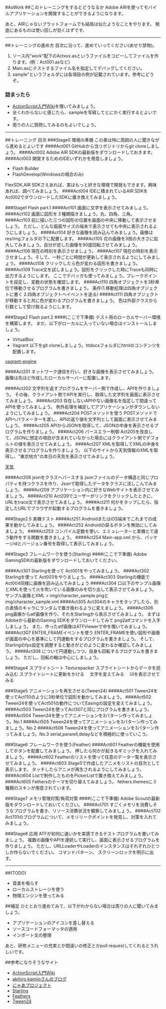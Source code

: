 #AsWork
##このトレーニングをするとどうなるか
Adobe AIRを使ってモバイルアプリケーションを開発することができるようになります。

あと、AIRじゃないプラットフォームでも結局は似たようなことをやります。
根底にあるものは使い回しが効くはずです。
- - -
##トレーニングの進め方
目次に沿って、進めていってください(あせり禁物)。

1. ソース内"work"配下のActxxx.asというファイルをコピーしてファイルを作ります。(例：Act001.asなど)
2. Main.asにテストするファイル名を指定してデバッグしてください。
3. sample"というフォルダには各項目の例が記載されています。参考にどうぞ。

### 詰まったら
* [ActionScript入門Wiki](http://www40.atwiki.jp/spellbound/)を覗いてみましょう。
* 全くわからないと感じたら、sampleを写経してとにかく実行するとよいです。
* 周りの人に質問してみるのもよいでしょう。

- - -

##トレーニング 目次
###Stage0 環境の準備
この章は特に周囲の人に聞きながら進めるとよいです
####Act001 GitHubから当リポジトリからgit cloneしましょう。
####Act002 Adobe AIR SDKの最新版をダウンロードしておきます。
####Act003 開発するためのIDEいずれかを用意しましょう。
* Flash Builder
* FlashDevelop(Windowsの場合のみ)

FlexSDK,AIR SDKさえあれば、実はもっと好きな環境で開発もできます。興味あれば、調べてみましょう。
####Act004 IDEに積まれているAIR SDKをAct002でダウンロードしたSDKに置き換えてみましょう。

###Stage1 Flash part.1
####Act101 画面に文字を表示させてみましょう。
####Act102 画面に図形を３種類描きましょう。丸、四角、三角。
####Act103 前に描いた三つの図形の位置を画面の中央に移動して表示させましょう。
ただし、どんな画面サイズの端末で表示させても中央に表示されるようにしましょう。
####Act104 好きな画像を読み込んでみましょう。画像はres/imgフォルダの下に配置します。
####Act105 花の画像を3倍の大きさに拡大してみましょう。自分が足した画像を90度回転させてみましょう。
####Act106 現在の時刻を表示させましょう。
####Act107 現在の時刻を表示させましょう。そして、一秒ごとに時間が更新して表示されるようにしてみましょう。
####Act108 クリックしたら色が変わる図形を書きましょう。
####Act109 Trace文を試しましょう。図形をクリックした時にTraceも同時に出力するようにします。
ここでデバッガも使ってみましょう。ブレークポイントを設定し、変数の状態を確認します。
####Act110 四角オブジェクトを3秒単位で移動させるプログラムを書きましょう。
条件(1.移動処理は四角オブジェクトに書く 2.四角オブジェクトへイベントを送る)
####Act111 四角オブジェクトが移動すると共に色が変わるプログラムを書きましょう。
色は外部クラスから引数として受け取るようにします。

###Stage2 Flash part.2
####(ここで下準備)
テスト用のローカルサーバー環境を構築します。
まだ、以下がローカルに入っていない場合はインストールしましょう。
* VirtualBox
* Vagrant
以下をgit cloneしましょう。htdocsフォルダにhtmlのコンテンツを配置します。

[vagrant-engine](https://github.com/niji-ohnami/vagrant-engine.git)

####Act201 ネットワーク通信を行い、好きな画像を表示させてみましょう。
画像は先ほど作成したローカルサーバーに配置します。

####Act202 文字列を返すプログラムをサーバー側で作成し、APIを作りましょう。
その後、クライアント側でAPIを実行し、取得した文字列を画面に表示させてみましょう。
####Act203 存在しないAPIやない画像名を指定して間違ってAPIを使ってみましょう。
例外処理を補足してアプリケーションがダウンしないようにしてみましょう。
####Act204 POSTメソッドを使う
POSTメソッドでAPIへパラメーターを渡し、APIの返り値を文字列として画面に表示させてみましょう。
####Act205 APIからJSONを取得して、JSONの中身を表示させるプログラムを作りましょう。
####Act206 パースエラー制御
Act205を改良して、JSONに想定の項目が含まれていなかった場合にはクライアント側でデフォルトの値を表示させてみましょう。
####Act207 XMLを取得してXMLの中身を表示させるプログラムを作りましょう。
以下のサイトから天気情報のXMLを取得し、"東京地方"の本日の天気を表示させてみましょう。

[天気](http://www.drk7.jp/weather/)

####Act208 jsonをクラスへパースする
jsonファイルのデータ構造と同じプロパティを持つクラスを作り、Jsonで取得したデータをクラスに流しこんでみましょう。
####Act209 アプリケーション内に好きなWebサイトを表示させてみましょう。
####Act210 Act209でユーザーがリンクをクリックしたときに、URLをtrace文で表示させてみましょう。
####Act211 何かをタップしたら、指定したURLでブラウザが起動するプログラムを書きましょう。

###Stage2.5 実機テスト
####Act251 AndroidまたはiOS端末でこれまでの成果を動かしてみましょう。
####Act252 Androidの戻るボタンを無効にしてみましょう。
####Act253 コンパイル定数を使い、エミュレーターと実機とで違う動作をする関数を書きましょう。
####Act254 Main-app.xml から、パッケージidとバージョン番号を取得して表示してみましょう。

###Stage3 フレームワークを使う(Starling)
####(ここで下準備)
Adobe GamingSDKの最新版をダウンロードしておいてください。

####Act301 Starlingを使って Act001をやってみましょう。
####Act302 Starlingを使って Act003をやりましょう。
####Act303 Starlingの機能でAct004同様に画像を読み込んでみましょう
####Act304 口以下のサンプル画像とXMLを使って火を吹いている画像のみを切り出して表示させてみましょう。
サンプル画像とXML > img/character_sample.pngとimg/character_sample.xml
####Act305 Act304のキャラをタップしたら、別の表情のキャラにランダムで置き換わるように変えましょう。
####Act306 png画像からatf画像を作り、それをStarlingから表示させてみましょう。
まずはAdobeから最新のGaming SDKをダウンロードしてみて png2atfコマンドを入手しましょう。
また、作ったatf画像はATFViewerで中を覗いてみましょう。
####Act307 ENTER_FRAMEイベントを使う
ENTER_FRAMEを使い図形や画像が画面の中心を基準にして円運動をするプログラムを書きましょう。
そして、Starlingのfps設定を調整すると動きがどのように変わるか確認してみましょう。
####Act308 について円運動しつつ、自身も回転するプログラムを書きましょう。
ただし、回転の軸は中心にしましょう。

###Stage4 スプライトシート
Texturepacker
スプライトシートからデータを読み込む
スプライトシートに更新をかける
　文字を変えてみる
　UIを表示させてみる

###Stage5 アニメーションを再生させる(Tween24)
####Act501 Tween24を使ってAct110のように3秒単位で図形を動かしてみましょう。
####Act502 Tween24を使ってAct501の動作についてEasingの設定を変えてみましょう。
####Act503 Tween24を使ってAct307と同じプログラムを書きましょう。
####Act504 Tween24を使ってアニメーションを3パターン作ってみましょう。No.1
####Act505 Tween24を使ってアニメーションを3パターン作ってみましょう。No.2
####Act506 Tween24を使ってアニメーションを3パターン作ってみましょう。No.3
serial,pararell,delayなどを積極的に使っていこう。

###Stage6 フレームワークを使う(Feather)
####Act601 Featherの機能を使用してボタンを配置してみましょう。
押したら何かが起きるギミックを入れてみましょう。
####Act602 Featherのリストを使って任意のデータ一覧を表示させてみましょう。
####Act603 Stage5で作成したアニメをリストの目次として表示します。
タッチしたらアニメが再生されるようにしてみましょう。
####Act604 Listで制作したものをPickerListで置き換えてみましょう。
####Act605 Fethersのテーマを切り替えてみましょう。
fethers.themesに３種類のスキンが用意されています。

###Stage7 メモリ管理対策/負荷対策
####(ここで下準備)
Adobe Scoutの最新版をダウンロードしておいてください。
####Act701 すごくメモリを消費しそうなプログラムを書き、リソース消費状況を観察してみましょう。
####Act702 Act701のプログラムについて、メモリリークポイントを発見し、対策を入れてみましょう。

###Stage8 応用
ATFが如何に速いかを実感できるテストプログラムを書いてみましょう。
複数の画像やAPIを連続して実行し、画面に表示させるプログラムを作りましょう。
ただし、URLLoaderやLoaderのインスタンスはそれぞれひとつしか作らないでください。
コマンドパターン。
スクリーンロックを明示に出す。

- - -

##(TODO)
* 音楽を鳴らす
* ローカルストレージを使う
* 物理エンジンを使ってみる

##補足
ひととおり進めてみて、以下がわからない場合は周りの人に聞いてみましょう。

* アプリケーションのアイコンを差し替える
* ソースコードフォーマッタの適用
* インポート文の整理

あと、研修メニューの充実とか間違いの修正とかpull requestしてくれるとうれしいです。

##参考になりそうなサイト
* [ActionScript入門Wiki](http://www40.atwiki.jp/spellbound/)
* [akihiro kamijoさんのブログ](http://cuaoar.jp/)
* [にゃあプロジェクト](http://www.project-nya.jp/)
* [Starling](http://gamua.com/starling/)
* [Feathers](http://feathersui.com/)
* [Tween24](http://package.a24.cat/tween24/)
